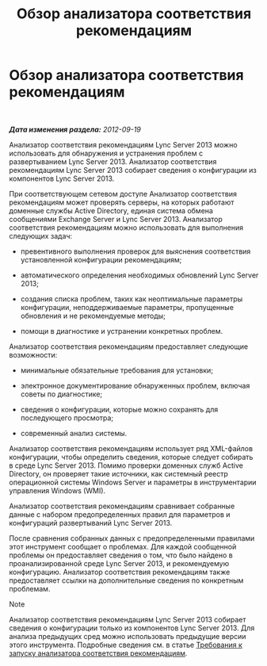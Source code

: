 ﻿---
title: Обзор анализатора соответствия рекомендациям
TOCTitle: Обзор анализатора соответствия рекомендациям
ms:assetid: c5fcaa05-eb1c-4092-90ad-177b127e795b
ms:mtpsurl: https://technet.microsoft.com/ru-ru/library/Gg591349(v=OCS.15)
ms:contentKeyID: 49311099
ms.date: 05/19/2016
mtps_version: v=OCS.15
ms.translationtype: HT
---

# Обзор анализатора соответствия рекомендациям

 

_**Дата изменения раздела:** 2012-09-19_

Анализатор соответствия рекомендациям Lync Server 2013 можно использовать для обнаружения и устранения проблем с развертыванием Lync Server 2013. Анализатор соответствия рекомендациям Lync Server 2013 собирает сведения о конфигурации из компонентов Lync Server 2013.

При соответствующем сетевом доступе Анализатор соответствия рекомендациям может проверять серверы, на которых работают доменные службы Active Directory, единая система обмена сообщениями Exchange Server и Lync Server 2013. Анализатор соответствия рекомендациям можно использовать для выполнения следующих задач:

  - превентивного выполнения проверок для выяснения соответствия установленной конфигурации рекомендациям;

  - автоматического определения необходимых обновлений Lync Server 2013;

  - создания списка проблем, таких как неоптимальные параметры конфигурации, неподдерживаемые параметры, пропущенные обновления и не рекомендуемые методы;

  - помощи в диагностике и устранении конкретных проблем.

Анализатор соответствия рекомендациям предоставляет следующие возможности:

  - минимальные обязательные требования для установки;

  - электронное документирование обнаруженных проблем, включая советы по диагностике;

  - сведения о конфигурации, которые можно сохранять для последующего просмотра;

  - современный анализ системы.

Анализатор соответствия рекомендациям использует ряд XML-файлов конфигурации, чтобы определить сведения, которые следует собирать в среде Lync Server 2013. Помимо проверки доменных служб Active Directory, он проверяет такие источники, как системный реестр операционной системы Windows Server и параметры в инструментарии управления Windows (WMI).

Анализатор соответствия рекомендациям сравнивает собранные данные с набором предопределенных правил для параметров и конфигураций развертываний Lync Server 2013.

После сравнения собранных данных с предопределенными правилами этот инструмент сообщает о проблемах. Для каждой сообщенной проблемы он предоставляет сведения о том, что было найдено в проанализированной среде Lync Server 2013, и рекомендуемую конфигурацию. Анализатор соответствия рекомендациям также предоставляет ссылки на дополнительные сведения по конкретным проблемам.

> [!NOTE]  
> Анализатор соответствия рекомендациям Lync Server 2013 собирает сведения о конфигурации только из компонентов Lync Server 2013. Для анализа предыдущих сред можно использовать предыдущие версии этого инструмента. Подробные сведения см. в статье <a href="lync-server-2013-requirements-for-running-best-practices-analyzer.md">Требования к запуску анализатора соответствия рекомендациям</a>.
